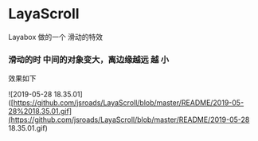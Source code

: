 # LayaScroll
Layabox 做的一个 滑动的特效

### 滑动的时 中间的对象变大，离边缘越远 越 小

效果如下

![2019-05-28 18.35.01]([https://github.com/jsroads/LayaScroll/blob/master/README/2019-05-28%2018.35.01.gif](https://github.com/jsroads/LayaScroll/blob/master/README/2019-05-28 18.35.01.gif)

